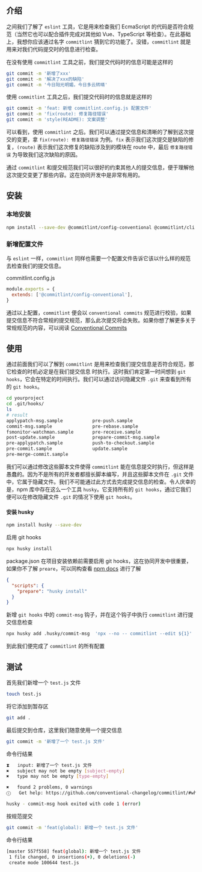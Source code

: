 ## 介绍

之间我们了解了 `eslint` 工具，它是用来检查我们 EcmaScript 的代码是否符合规范（当然它也可以配合插件完成对其他如 Vue、TypeScript 等检查）。在此基础上，我想你应该通过名字 `commitlint` 猜到它的功能了。没错，`commitlint` 就是用来对我们代码提交时的信息进行检查。

在没有使用 `commitlint` 工具之前，我们提交代码时的信息可能是这样的

```bash
git commit -m '新增了xxx'
git commit -m '解决了xxx的缺陷'
git commit -m '今日阳光明媚，今日多云转晴'
```

使用 `commitlint` 工具之后，我们提交代码时的信息就是这样的

```bash
git commit -m 'feat: 新增 commitlint.config.js 配置文件'
git commit -m 'fix(route): 修复路径错误'
git commit -m 'style(README): 文案调整'
```

可以看到，使用 `commitlint` 之后。我们可以通过提交信息和清晰的了解到这次提交的变更，拿 `fix(route): 修复路径错误` 为例。`fix` 表示我们这次提交是缺陷的修复，`(route)` 表示我们这次修复的缺陷涉及到的模块在 route 中，最后 `修复路径错误` 为导致我们这次缺陷的原因。

通过 `commitlint` 和提交规范我们可以很好的约束其他人的提交信息，便于理解他这次提交变更了那些内容。这在协同开发中是非常有用的。

## 安装

### 本地安装

```bash
npm install --save-dev @commitlint/config-conventional @commitlint/cli
```

### 新增配置文件

与 `eslint` 一样，`commitlint` 同样也需要一个配置文件告诉它该以什么样的规范去检查我们的提交信息。

commitlint.config.js

```js
module.exports = {
  extends: ['@commitlint/config-conventional'],
}
```

通过以上配置，`commitlint` 便会以 `conventional commits` 规范进行校验，如果提交信息不符合常规的提交规范，那么此次提交将会失败。如果你想了解更多关于常规规范的内容，可以阅读 [Conventional Commits](https://www.conventionalcommits.org/en/v1.0.0/)

## 使用

通过前面我们可以了解到 `commitlint` 是用来检查我们提交信息是否符合规范，那它检查的时机必定是在我们提交信息 时执行。这时我们肯定第一时间想到 `git hooks`，它会在特定的时间执行。我们可以通过访问隐藏文件 `.git` 来查看到所有的 `git hooks`。

```bash
cd yourproject
cd .git/hooks/
ls
# result
applypatch-msg.sample           pre-push.sample
commit-msg.sample               pre-rebase.sample
fsmonitor-watchman.sample       pre-receive.sample
post-update.sample              prepare-commit-msg.sample
pre-applypatch.sample           push-to-checkout.sample
pre-commit.sample               update.sample
pre-merge-commit.sample
```

我们可以通过修改这些脚本文件使得 `commitlint` 能在信息提交时执行，但这样是愚蠢的。因为不是所有的开发者都擅长脚本编写，并且这些脚本文件在 `.git` 文件中，它属于隐藏文件。我们不可能通过此方式去完成提交信息的检查。令人庆幸的是，npm 库中存在这么一个工具 `husky`。它支持所有的 `git hooks`，通过它我们便可以在修改隐藏文件 `.git` 的情况下使用 `git hooks`。

#### 安装 husky

```bash
npm install husky --save-dev
```

启用 git hooks

```bash
npx husky install
```

package.json 在项目安装依赖前需要启用 git hooks，这在协同开发中很重要，如果你不了解 `preare`，可以同构查看 [npm docs](https://docs.npmjs.com/cli/v7/using-npm/scripts) 进行了解

```json
{
  "scripts": {
    "prepare": "husky install"
  }
}
```

新增 `git hooks` 中的 `commit-msg` 钩子，并在这个钩子中执行 `commitlint` 进行提交信息检查

```bash
npx husky add .husky/commit-msg  'npx --no -- commitlint --edit ${1}'
```

到此我们便完成了 `commitlint` 的所有配置

## 测试

首先我们新增一个 `test.js` 文件

```bash
touch test.js
```

将它添加到暂存区

```bash
git add .
```

最后提交到仓库，这里我们随意使用一个提交信息

```bash
git commit -m '新增了一个 test.js 文件'
```

命令行结果

```bash
⧗   input: 新增了一个 test.js 文件
✖   subject may not be empty [subject-empty]
✖   type may not be empty [type-empty]

✖   found 2 problems, 0 warnings
ⓘ   Get help: https://github.com/conventional-changelog/commitlint/#what-is-commitlint

husky - commit-msg hook exited with code 1 (error)
```

按规范提交

```bash
git commit -m 'feat(global): 新增一个 test.js 文件'
```

命令行结果

```bash
[master 557f558] feat(global): 新增一个 test.js 文件
 1 file changed, 0 insertions(+), 0 deletions(-)
 create mode 100644 test.js
```
